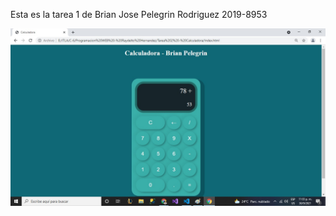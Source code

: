 Esta es la tarea 1 de Brian Jose Pelegrin Rodriguez 2019-8953

![Captura 1  de pantalla](https://github.com/BrayanPelegrin/Tarea-2-Calculadora/blob/main/Capturas/Captura.jpg)


